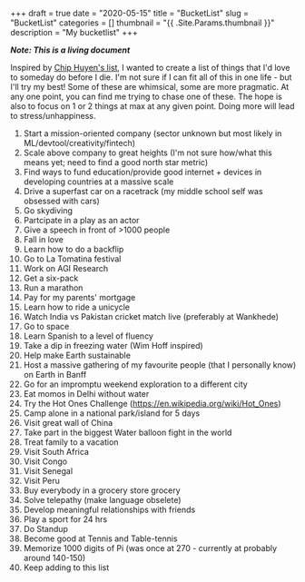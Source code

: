 +++ 
draft = true
date = "2020-05-15"
title = "BucketList"
slug = "BucketList" 
categories = []
thumbnail = "{{ .Site.Params.thumbnail }}"
description = "My bucketlist"
+++


 ***Note: This is a living document***
&nbsp;
&nbsp;
&nbsp;
&nbsp;
&nbsp;
&nbsp;

Inspired by [Chip Huyen's list](https://huyenchip.com/list-100/), I wanted to create a list of things that I'd love to someday do before I die. I'm not sure if I can fit all of this in one life - but I'll try my best! Some of these are whimsical, some are more pragmatic. At any one point, you can find me trying to chase one of these. The hope is also to focus on 1 or 2 things at max at any given point. Doing more will lead to stress/unhappiness.  

1. Start a mission-oriented company (sector unknown but most likely in ML/devtool/creativity/fintech) 
2. Scale above company to great heights (I'm not sure how/what this means yet; need to find a good north star metric)
3. Find ways to fund education/provide good internet + devices in developing countries at a massive scale
4. Drive a superfast car on a racetrack (my middle school self was obsessed with cars)
5. Go skydiving
6. Partcipate in a play as an actor 
7. Give a speech in front of >1000 people
8. Fall in love
9. Learn how to do a backflip 
10. Go to La Tomatina festival 
11. Work on AGI Research 
12. Get a six-pack 
13. Run a marathon 
14. Pay for my parents' mortgage 
15. Learn how to ride a unicycle
16. Watch India vs Pakistan cricket match live (preferably at Wankhede)
17. Go to space 
18. Learn Spanish to a level of fluency
19. Take a dip in freezing water (Wim Hoff inspired)
20. Help make Earth sustainable 
21. Host a massive gathering of my favourite people (that I personally know) on Earth in Banff
22. Go for an impromptu weekend exploration to a different city 
23. Eat momos in Delhi without water
24. Try the Hot Ones Challenge (https://en.wikipedia.org/wiki/Hot_Ones)
25. Camp alone in a national park/island for 5 days 
26. Visit great wall of China 
27. Take part in the biggest Water balloon fight in the world 
28. Treat family to a vacation
29. Visit South Africa 
30. Visit Congo 
31. Visit Senegal
32. Visit Peru
33. Buy everybody in a grocery store grocery
34. Solve telepathy (make language obselete)
35. Develop meaningful relationships with friends 
36. Play a sport for 24 hrs 
37. Do Standup
38. Become good at Tennis and Table-tennis
39. Memorize 1000 digits of Pi (was once at 270 - currently at probably around 140-150)
40. Keep adding to this list

